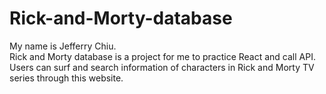 # Rick-and-Morty-database
My name is Jefferry Chiu. 
<br>
Rick and Morty database is a project for me to practice React and call API. 
<br>
Users can surf and search information of characters in Rick and Morty TV series through this website.
